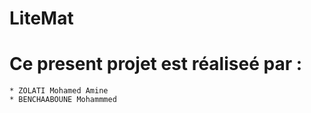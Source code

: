 # LiteMat

# Ce present projet est réaliseé par :
    * ZOLATI Mohamed Amine
    * BENCHAABOUNE Mohammmed
